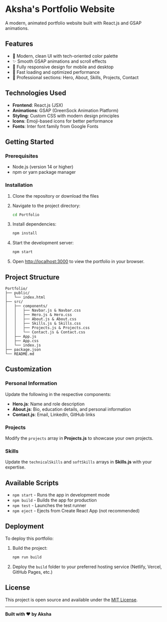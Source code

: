 # Aksha's Portfolio Website

A modern, animated portfolio website built with React.js and GSAP animations.

## Features

- 🎨 Modern, clean UI with tech-oriented color palette
- ✨ Smooth GSAP animations and scroll effects
- 📱 Fully responsive design for mobile and desktop
- 🚀 Fast loading and optimized performance
- 💼 Professional sections: Hero, About, Skills, Projects, Contact

## Technologies Used

- **Frontend**: React.js (JSX)
- **Animations**: GSAP (GreenSock Animation Platform)
- **Styling**: Custom CSS with modern design principles
- **Icons**: Emoji-based icons for better performance
- **Fonts**: Inter font family from Google Fonts

## Getting Started

### Prerequisites

- Node.js (version 14 or higher)
- npm or yarn package manager

### Installation

1. Clone the repository or download the files
2. Navigate to the project directory:
   ```bash
   cd Portfolio
   ```

3. Install dependencies:
   ```bash
   npm install
   ```

4. Start the development server:
   ```bash
   npm start
   ```

5. Open [http://localhost:3000](http://localhost:3000) to view the portfolio in your browser.

## Project Structure

```
Portfolio/
├── public/
│   └── index.html
├── src/
│   ├── components/
│   │   ├── Navbar.js & Navbar.css
│   │   ├── Hero.js & Hero.css
│   │   ├── About.js & About.css
│   │   ├── Skills.js & Skills.css
│   │   ├── Projects.js & Projects.css
│   │   └── Contact.js & Contact.css
│   ├── App.js
│   ├── App.css
│   └── index.js
├── package.json
└── README.md
```

## Customization

### Personal Information
Update the following in the respective components:
- **Hero.js**: Name and role description
- **About.js**: Bio, education details, and personal information
- **Contact.js**: Email, LinkedIn, GitHub links

### Projects
Modify the `projects` array in **Projects.js** to showcase your own projects.

### Skills
Update the `technicalSkills` and `softSkills` arrays in **Skills.js** with your expertise.

## Available Scripts

- `npm start` - Runs the app in development mode
- `npm build` - Builds the app for production
- `npm test` - Launches the test runner
- `npm eject` - Ejects from Create React App (not recommended)

## Deployment

To deploy this portfolio:

1. Build the project:
   ```bash
   npm run build
   ```

2. Deploy the `build` folder to your preferred hosting service (Netlify, Vercel, GitHub Pages, etc.)

## License

This project is open source and available under the [MIT License](LICENSE).

---

**Built with ❤️ by Aksha**
